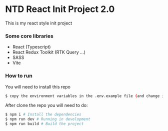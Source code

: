 # NTD React Init Project 2.0

This is my react style init project 

### Some core libraries
- React (Typescript)
- React Redux Toolkit (RTK Query ...)
- SASS
- Vite

### How to run

You will need to install this repo
```bash
$ copy the environment variables in the .env.example file (and change it with your local variables) into the .env file
```

After clone the repo you will need to do:

```bash
$ npm i # Install the dependencies
$ npm run dev # Running in development
$ npm run build # Build the project
```

